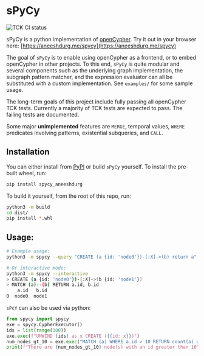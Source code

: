 # sPyCy

![TCK CI status](https://github.com/aneeshdurg/spycy/actions/workflows/tck.yml/badge.svg)

sPyCy is a python implementation of [openCypher](https://github.com/opencypher/openCypher/).
Try it out in your browser here: [https://aneeshdurg.me/spycy](https://aneeshdurg.me/spycy)

The goal of `sPyCy` is to enable using openCypher as a frontend, or to embed
openCypher in other projects. To this end, `sPyCy` is quite modular and several
components such as the underlying graph implementation, the subgraph pattern
matcher, and the expression evaluator can all be substituted with a custom
implementation. See `examples/` for some sample usage.

The long-term goals of this project include fully passing all openCypher TCK
tests. Currently a majority of TCK tests are expected to pass. The failing tests
are documented.

Some major **unimplemented** features are `MERGE`, temporal values, `WHERE`
predicates involving patterns, existential subqueries, and `CALL`.

## Installation

You can either install from [PyPI](https://pypi.org/project/spycy-aneeshdurg/) or build `sPyCy` yourself. To install the pre-built wheel, run:

```bash
pip install spycy_aneeshdurg
```

To build it yourself, from the root of this repo, run:

```bash
python3 -m build
cd dist/
pip install *.whl
```

## Usage:

```bash
# Example usage:
python3 -m spycy --query "CREATE (a {id: 'node0'})-[:X]->(b) return a"

# Or interactive mode:
python3 -m spycy --interactive
> CREATE (a {id: 'node0'})-[:X]->(b {id: 'node1'})
> MATCH (a)--(b) RETURN a.id, b.id
    a.id   b.id
0  node0  node1
```

`sPcY` can also be used via python:
```python
from spycy import spycy
exe = spycy.CypherExecutor()
ids = list(range(100))
exe.exec(f"UNWIND {ids} as x CREATE ({{id: x}})")
num_nodes_gt_10 = exe.exec("MATCH (a) WHERE a.id > 10 RETURN count(a) as output")["output"]
print(f"There are {num_nodes_gt_10} node(s) with an id greater than 10")
```
